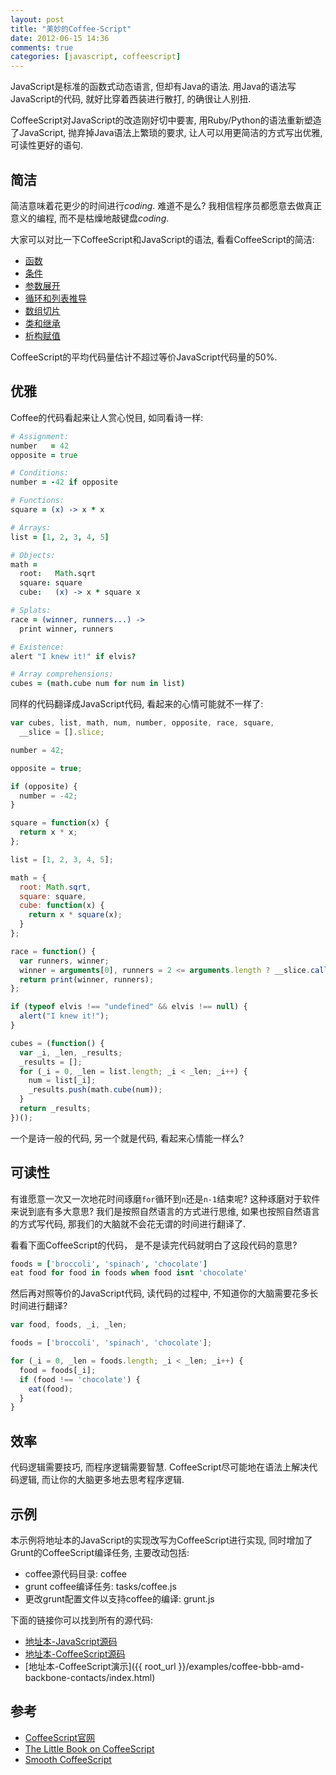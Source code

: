 ```yaml
---
layout: post
title: "美妙的Coffee-Script"
date: 2012-06-15 14:36
comments: true
categories: [javascript, coffeescript]
---
```


JavaScript是标准的函数式动态语言, 但却有Java的语法. 用Java的语法写JavaScript的代码, 就好比穿着西装进行散打, 的确很让人别扭. 

CoffeeScript对JavaScript的改造刚好切中要害, 用Ruby/Python的语法重新塑造了JavaScript, 抛弃掉Java语法上繁琐的要求, 让人可以用更简洁的方式写出优雅, 可读性更好的语句.

## 简洁

简洁意味着花更少的时间进行*coding*. 难道不是么? 我相信程序员都愿意去做真正意义的编程, 而不是枯燥地敲键盘*coding*.

大家可以对比一下CoffeeScript和JavaScript的语法, 看看CoffeeScript的简洁:

- [函数](http://coffeescript.org/#literals)
- [条件](http://coffeescript.org/#conditionals)
- [参数展开](http://coffeescript.org/#splats)
- [循环和列表推导](http://coffeescript.org/#loops)
- [数组切片](http://coffeescript.org/#slices)
- [类和继承](http://coffeescript.org/#classes)
- [析构赋值](http://coffeescript.org/#destructuring)

CoffeeScript的平均代码量估计不超过等价JavaScript代码量的50%.

<!--more-->

## 优雅

Coffee的代码看起来让人赏心悦目, 如同看诗一样:
``` coffeescript
# Assignment:
number   = 42
opposite = true

# Conditions:
number = -42 if opposite

# Functions:
square = (x) -> x * x

# Arrays:
list = [1, 2, 3, 4, 5]

# Objects:
math =
  root:   Math.sqrt
  square: square
  cube:   (x) -> x * square x

# Splats:
race = (winner, runners...) ->
  print winner, runners

# Existence:
alert "I knew it!" if elvis?

# Array comprehensions:
cubes = (math.cube num for num in list)
```
同样的代码翻译成JavaScript代码, 看起来的心情可能就不一样了:
``` javascript
var cubes, list, math, num, number, opposite, race, square,
  __slice = [].slice;

number = 42;

opposite = true;

if (opposite) {
  number = -42;
}

square = function(x) {
  return x * x;
};

list = [1, 2, 3, 4, 5];

math = {
  root: Math.sqrt,
  square: square,
  cube: function(x) {
    return x * square(x);
  }
};

race = function() {
  var runners, winner;
  winner = arguments[0], runners = 2 <= arguments.length ? __slice.call(arguments, 1) : [];
  return print(winner, runners);
};

if (typeof elvis !== "undefined" && elvis !== null) {
  alert("I knew it!");
}

cubes = (function() {
  var _i, _len, _results;
  _results = [];
  for (_i = 0, _len = list.length; _i < _len; _i++) {
    num = list[_i];
    _results.push(math.cube(num));
  }
  return _results;
})();
```
一个是诗一般的代码, 另一个就是代码, 看起来心情能一样么?

## 可读性

有谁愿意一次又一次地花时间琢磨`for`循环到`n`还是`n-1`结束呢? 这种琢磨对于软件来说到底有多大意思? 我们是按照自然语言的方式进行思维, 如果也按照自然语言的方式写代码, 那我们的大脑就不会花无谓的时间进行翻译了.

看看下面CoffeeScript的代码， 是不是读完代码就明白了这段代码的意思?
``` coffeescript
foods = ['broccoli', 'spinach', 'chocolate']
eat food for food in foods when food isnt 'chocolate'
```
然后再对照等价的JavaScript代码, 读代码的过程中, 不知道你的大脑需要花多长时间进行翻译?
``` javascript
var food, foods, _i, _len;

foods = ['broccoli', 'spinach', 'chocolate'];

for (_i = 0, _len = foods.length; _i < _len; _i++) {
  food = foods[_i];
  if (food !== 'chocolate') {
    eat(food);
  }
}
```

## 效率

代码逻辑需要技巧, 而程序逻辑需要智慧. CoffeeScript尽可能地在语法上解决代码逻辑, 而让你的大脑更多地去思考程序逻辑.

## 示例

本示例将地址本的JavaScript的实现改写为CoffeeScript进行实现, 同时增加了Grunt的CoffeeScript编译任务, 主要改动包括:

- coffee源代码目录: coffee
- grunt coffee编译任务: tasks/coffee.js
- 更改grunt配置文件以支持coffee的编译: grunt.js

下面的链接你可以找到所有的源代码:

- [地址本-JavaScript源码](https://github.com/xiaocong/xiaocong.github.com/tree/source/source/examples/bbb-amd-backbone-contacts/)
- [地址本-CoffeeScript源码](https://github.com/xiaocong/xiaocong.github.com/tree/source/source/examples/coffee-bbb-amd-backbone-contacts/)
- [地址本-CoffeeScript演示]({{ root_url }}/examples/coffee-bbb-amd-backbone-contacts/index.html)

## 参考

- [CoffeeScript官网](http://coffeescript.org/)
- [The Little Book on CoffeeScript](http://arcturo.github.com/library/coffeescript/)
- [Smooth CoffeeScript](http://autotelicum.github.com/Smooth-CoffeeScript/)

